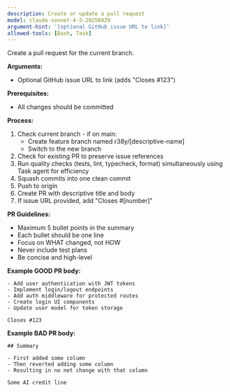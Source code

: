 ```yaml
---
description: Create or update a pull request
model: claude-sonnet-4-5-20250929
argument-hint: '[optional GitHub issue URL to link]'
allowed-tools: [Bash, Task]
---
```


Create a pull request for the current branch.

**Arguments:**

- Optional GitHub issue URL to link (adds "Closes #123")

**Prerequisites:**

- All changes should be committed

**Process:**

1. Check current branch - if on main:
   - Create feature branch named r38y/[descriptive-name]
   - Switch to the new branch
2. Check for existing PR to preserve issue references
3. Run quality checks (tests, lint, typecheck, format) simultaneously using Task agent for efficiency
4. Squash commits into one clean commit
5. Push to origin
6. Create PR with descriptive title and body
7. If issue URL provided, add "Closes #[number]"

**PR Guidelines:**

- Maximum 5 bullet points in the summary
- Each bullet should be one line
- Focus on WHAT changed, not HOW
- Never include test plans
- Be concise and high-level

**Example GOOD PR body:**

```
- Add user authentication with JWT tokens
- Implement login/logout endpoints
- Add auth middleware for protected routes
- Create login UI components
- Update user model for token storage

Closes #123
```

**Example BAD PR body:**

```
## Summary

- First added some column
- Then reverted adding some column
- Resulting in no net change with that column

Some AI credit line
```
